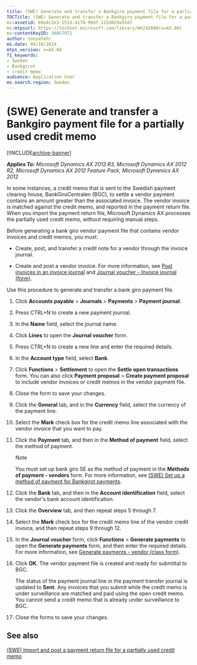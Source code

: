 ```yaml
---
title: (SWE) Generate and transfer a Bankgiro payment file for a partially used credit memo
TOCTitle: (SWE) Generate and transfer a Bankgiro payment file for a partially used credit memo
ms:assetid: 69a4c2e3-151d-4178-99df-122d829a55d7
ms:mtpsurl: https://technet.microsoft.com/library/Hh242608(v=AX.60)
ms:contentKeyID: 36057971
author: tonyafehr
ms.date: 04/18/2014
mtps_version: v=AX.60
f1_keywords:
- Sweden
- Bankgirot
- credit memo
audience: Application User
ms.search.region: Sweden
---
```


# (SWE) Generate and transfer a Bankgiro payment file for a partially used credit memo 


[!INCLUDE[archive-banner](includes/archive-banner.md)]


_**Applies To:** Microsoft Dynamics AX 2012 R3, Microsoft Dynamics AX 2012 R2, Microsoft Dynamics AX 2012 Feature Pack, Microsoft Dynamics AX 2012_

In some instances, a credit memo that is sent to the Swedish payment clearing house, BankGiroCentralen (BGC), to settle a vendor payment contains an amount greater than the associated invoice. The vendor invoice is matched against the credit memo, and reported in the payment return file. When you import the payment return file, Microsoft Dynamics AX processes the partially used credit memo, without requiring manual steps.

Before generating a bank giro vendor payment file that contains vendor invoices and credit memos, you must:

  - Create, post, and transfer a credit note for a vendor through the invoice journal.

  - Create and post a vendor invoice. For more information, see [Post invoices in an invoice journal](post-invoices-in-an-invoice-journal.md) and [Journal voucher - Invoice journal (form)](https://technet.microsoft.com/library/aa616218\(v=ax.60\)).

Use this procedure to generate and transfer a bank giro payment file.

1.  Click **Accounts payable** \> **Journals** \> **Payments** \> **Payment journal**.

2.  Press CTRL+N to create a new payment journal.

3.  In the **Name** field, select the journal name.

4.  Click **Lines** to open the **Journal voucher** form.

5.  Press CTRL+N to create a new line and enter the required details.

6.  In the **Account type** field, select **Bank**.

7.  Click **Functions** \> **Settlement** to open the **Settle open transactions** form. You can also click **Payment proposal** \> **Create payment proposal** to include vendor invoices or credit memos in the vendor payment file.

8.  Close the form to save your changes.

9.  Click the **General** tab, and in the **Currency** field, select the currency of the payment line.

10. Select the **Mark** check box for the credit memo line associated with the vendor invoice that you want to pay.

11. Click the **Payment** tab, and then in the **Method of payment** field, select the method of payment.
    

    > [!NOTE]
    > <P>You must set up bank giro SE as the method of payment in the <STRONG>Methods of payment - vendors</STRONG> form. For more information, see <A href="swe-set-up-a-method-of-payment-for-bankgirot-payments.md">(SWE) Set up a method of payment for Bankgirot payments</A>.</P>



12. Click the **Bank** tab, and then in the **Account identification** field, select the vendor's bank account identification.

13. Click the **Overview** tab, and then repeat steps 5 through 7.

14. Select the **Mark** check box for the credit memo line of the vendor credit invoice, and then repeat steps 9 through 12.

15. In the **Journal voucher** form, click **Functions** \> **Generate payments** to open the **Generate payments** form, and then enter the required details. For more information, see [Generate payments - vendor (class form)](https://technet.microsoft.com/library/aa586980\(v=ax.60\)).

16. Click **OK**. The vendor payment file is created and ready for submittal to BGC.
    
    The status of the payment journal line in the payment transfer journal is updated to **Sent**. Any invoices that you submit while the credit memo is under surveillance are matched and paid using the open credit memo. You cannot send a credit memo that is already under surveillance to BGC.

17. Close the forms to save your changes.

## See also

[(SWE) Import and post a payment return file for a partially used credit memo](swe-import-and-post-a-payment-return-file-for-a-partially-used-credit-memo.md)

  


